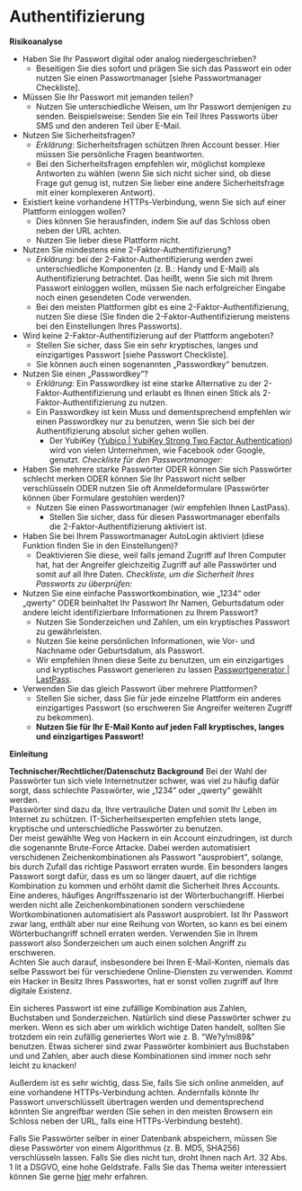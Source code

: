 # Authentifizierung


**Risikoanalyse**

* Haben Sie Ihr Passwort digital oder analog niedergeschrieben?
	* Beseitigen Sie dies sofort und prägen Sie sich das Passwort ein oder nutzen Sie einen Passwortmanager [siehe Passwortmanager Checkliste].
* Müssen Sie Ihr Passwort mit jemanden teilen?
	* Nutzen Sie unterschiedliche Weisen, um Ihr Passwort demjenigen zu senden.
	Beispielsweise: Senden Sie ein Teil Ihres Passworts über SMS und den anderen Teil über E-Mail.
* Nutzen Sie Sicherheitsfragen?
	* *Erklärung*: Sicherheitsfragen schützen Ihren Account besser. Hier müssen Sie persönliche Fragen beantworten.
	* Bei den Sicherheitsfragen empfehlen wir, möglichst komplexe Antworten zu wählen (wenn Sie sich nicht sicher sind, ob diese Frage gut genug ist, nutzen Sie lieber eine andere Sicherheitsfrage mit einer komplexeren Antwort).
* Existiert keine vorhandene HTTPs-Verbindung, wenn Sie sich auf einer Plattform einloggen wollen?
	* Dies können Sie herausfinden, indem Sie auf das Schloss oben neben der URL achten.
	* Nutzen Sie lieber diese Plattform nicht.
* Nutzen Sie mindestens eine 2-Faktor-Authentifizierung?
	* *Erklärung*: bei der 2-Faktor-Authentifizierung werden zwei unterschiedliche Komponenten (z. B.: Handy und E-Mail) als Authentifizierung betrachtet. Das heißt, wenn Sie sich mit Ihrem Passwort einloggen wollen, müssen Sie nach erfolgreicher Eingabe noch einen gesendeten Code verwenden.
	* Bei den meisten Plattformen gibt es eine 2-Faktor-Authentifizierung, nutzen Sie diese (Sie finden die 2-Faktor-Authentifizierung meistens bei den Einstellungen Ihres Passworts).
* Wird keine 2-Faktor-Authentifizierung auf der Plattform angeboten?
	* Stellen Sie sicher, dass Sie ein sehr kryptisches, langes und einzigartiges Passwort [siehe Passwort Checkliste].
	* Sie können auch einen sogenannten „Passwordkey“ benutzen.
* Nutzen Sie einen „Passwordkey“?
	* *Erklärung*: Ein Passwordkey ist eine starke Alternative zu der 2-Faktor-Authentifizierung und erlaubt es Ihnen einen Stick als 2-Faktor-Authentifizierung zu nutzen.
	* Ein Passwordkey ist kein Muss und dementsprechend empfehlen wir einen Passwordkey nur zu benutzen, wenn Sie sich bei der Authentifizierung absolut sicher gehen wollen.
		* Der YubiKey ([Yubico | YubiKey Strong Two Factor Authentication](https://www.yubico.com/)) wird von vielen Unternehmen, wie Facebook oder Google, genutzt.
*Checkliste für den Passwortmanager:*
* Haben Sie mehrere starke Passwörter ODER
	können Sie sich Passwörter schlecht merken ODER
	können Sie Ihr Passwort nicht selber verschlüsseln ODER
	nutzen Sie oft Anmeldeformulare (Passwörter können über Formulare gestohlen werden)?
	* Nutzen Sie einen Passwortmanager (wir empfehlen Ihnen LastPass).
		* Stellen Sie sicher, dass für diesen Passwortmanager ebenfalls die 2-Faktor-Authentifizierung aktiviert ist.
* Haben Sie bei Ihrem Passwortmanager AutoLogin aktiviert (diese Funktion finden Sie in den Einstellungen)?
	* Deaktivieren Sie diese, weil falls jemand Zugriff auf Ihren Computer hat, hat der Angreifer gleichzeitig Zugriff auf alle Passwörter und somit auf all Ihre Daten.
*Checkliste, um die Sicherheit Ihres Passworts zu überprüfen:*
* Nutzen Sie eine einfache Passwortkombination, wie „1234“ oder „qwerty“ ODER beinhaltet Ihr Passwort Ihr Namen, Geburtsdatum oder andere leicht identifizierbare Informationen zu Ihrem Passwort?
	* Nutzen Sie Sonderzeichen und Zahlen, um ein kryptisches Passwort zu gewährleisten.
	* Nutzen Sie keine persönlichen Informationen, wie Vor- und Nachname oder Geburtsdatum, als Passwort.
	* Wir empfehlen Ihnen diese Seite zu benutzen, um ein einzigartiges und kryptisches Passwort generieren zu lassen [Passwortgenerator | LastPass](https://www.lastpass.com/de/password-generator).
* Verwenden Sie das gleich Passwort über mehrere Plattformen?
	* Stellen Sie sicher, dass Sie für jede einzelne Plattform ein anderes einzigartiges Passwort (so erschweren Sie Angreifer weiteren Zugriff zu bekommen).
	* **Nutzen Sie für Ihr E-Mail Konto auf jeden Fall kryptisches, langes und einzigartiges Passwort!**


**Einleitung**

**Technischer/Rechtlicher/Datenschutz Background**
Bei der Wahl der Passwörter tun sich viele Internetnutzer schwer, was viel zu häufig dafür sorgt, dass schlechte Passwörter, wie „1234“ oder „qwerty“ gewählt werden.<br/>
Passwörter sind dazu da, Ihre vertrauliche Daten und somit Ihr Leben im Internet zu schützen. IT-Sicherheitsexperten empfehlen stets lange, kryptische und unterschiedliche Passwörter zu benutzen.<br/>
Der meist gewählte Weg von Hackern in ein Account einzudringen, ist durch die sogenannte Brute-Force Attacke. Dabei werden automatisiert verschidenen Zeichenkombinationen als Passwort "ausprobiert", solange, bis durch Zufall das richtige Passwort erraten wurde. Ein besonders langes Passwort sorgt dafür, dass es um so länger dauert, auf die richtige Kombination zu kommen und erhöht damit die Sicherheit Ihres Accounts.<br/>
Eine anderes, häufiges Angriffsszenario ist der Wörterbuchangriff. Hierbei werden nicht alle Zeichenkombinationen sondern verschiedene Wortkombinationen automatisiert als Passwort ausprobiert. Ist Ihr Passwort zwar lang, enthält aber nur eine Reihung von Worten, so kann es bei einem Wörterbuchangriff schnell erraten werden. Verwenden Sie in Ihrem passwort also Sonderzeichen um auch einen solchen Angriff zu erschweren.<br/>
Achten Sie auch darauf, insbesondere bei Ihren E-Mail-Konten, niemals das selbe Passwort bei für verschiedene Online-Diensten zu verwenden. Kommt ein Hacker in Besitz Ihres Passwortes, hat er sonst vollen zugriff auf Ihre digitale Existenz.

Ein sicheres Passwort ist eine zufällige Kombination aus Zahlen, Buchstaben und Sonderzeichen. Natürlich sind diese Passwörter schwer zu merken. Wenn es sich aber um wirklich wichtige Daten handelt, sollten Sie trotzdem ein rein zufällig generiertes Wort wie z. B. "We?y!mi89&" benutzen. Etwas sicherer sind zwar Passwörter kombiniert aus Buchstaben und und Zahlen, aber auch diese Kombinationen sind immer noch sehr leicht zu knacken! 

Außerdem ist es sehr wichtig, dass Sie, falls Sie sich online anmelden, auf eine vorhandene HTTPs-Verbindung achten. Andernfalls könnte Ihr Passwort unverschlüsselt übertragen werden und dementsprechend könnten Sie angreifbar werden (Sie sehen in den meisten Browsern ein Schloss neben der URL, falls eine HTTPs-Verbindung besteht).

Falls Sie Passwörter selber in einer Datenbank abspeichern, müssen Sie diese Passwörter von einem Algorithmus (z. B. MD5, SHA256) verschlüsseln lassen. Falls Sie dies nicht tun, droht Ihnen nach Art. 32 Abs. 1 lit a DSGVO, eine hohe Geldstrafe. Falls Sie das Thema weiter interessiert können Sie gerne [hier](https://inside-intermedia.de/wie-speichere-ich-passwoerter-sicher-in-der-datenbank) mehr erfahren.
